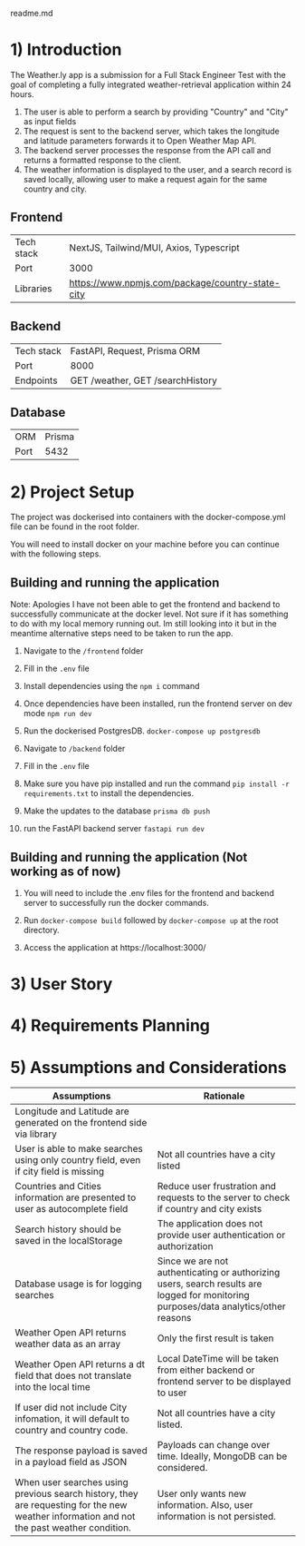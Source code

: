 readme.md

# 1) Introduction

The Weather.ly app is a submission for a Full Stack Engineer Test with the goal of completing a fully integrated weather-retrieval application within 24 hours.

1. The user is able to perform a search by providing "Country" and "City" as input fields
2. The request is sent to the backend server, which takes the longitude and latitude parameters forwards it to Open Weather Map API.
3. The backend server processes the response from the API call and returns a formatted response to the client.
4. The weather information is displayed to the user, and a search record is saved locally, allowing user to make a request again for the same country and city.

## Frontend

|            |                                                  |
| ---------- | ------------------------------------------------ |
| Tech stack | NextJS, Tailwind/MUI, Axios, Typescript          |
| Port       | 3000                                             |
| Libraries  | https://www.npmjs.com/package/country-state-city |

## Backend

|            |                                  |
| ---------- | -------------------------------- |
| Tech stack | FastAPI, Request, Prisma ORM     |
| Port       | 8000                             |
| Endpoints  | GET /weather, GET /searchHistory |

## Database

|      |        |
| ---- | ------ |
| ORM  | Prisma |
| Port | 5432   |

# 2) Project Setup

The project was dockerised into containers with the docker-compose.yml file can be found in the root folder.

You will need to install docker on your machine before you can continue with the following steps.

## Building and running the application

Note: Apologies I have not been able to get the frontend and backend to successfully communicate at the docker level. Not sure if it has something to do with my local memory running out. Im still looking into it but in the meantime alternative steps need to be taken to run the app.

1. Navigate to the `/frontend` folder

2. Fill in the `.env` file

3. Install dependencies using the `npm i` command

4. Once dependencies have been installed, run the frontend server on dev mode `npm run dev`

5. Run the dockerised PostgresDB. `docker-compose up postgresdb`

6. Navigate to `/backend` folder

7. Fill in the `.env` file

8. Make sure you have pip installed and run the command `pip install -r requirements.txt` to install the dependencies.

9. Make the updates to the database `prisma db push`

10. run the FastAPI backend server `fastapi run dev`

## Building and running the application (Not working as of now)

1. You will need to include the .env files for the frontend and backend server to successfully run the docker commands.

2. Run `docker-compose build` followed by `docker-compose up` at the root directory.

3. Access the application at https://localhost:3000/

# 3) User Story

# 4) Requirements Planning

# 5) Assumptions and Considerations

| Assumptions                                                                                                                               | Rationale                                                                                                                            |
| ----------------------------------------------------------------------------------------------------------------------------------------- | ------------------------------------------------------------------------------------------------------------------------------------ |
| Longitude and Latitude are generated on the frontend side via library                                                                     |                                                                                                                                      |
| User is able to make searches using only country field, even if city field is missing                                                     | Not all countries have a city listed                                                                                                 |
| Countries and Cities information are presented to user as autocomplete field                                                              | Reduce user frustration and requests to the server to check if country and city exists                                               |
| Search history should be saved in the localStorage                                                                                        | The application does not provide user authentication or authorization                                                                |
| Database usage is for logging searches                                                                                                    | Since we are not authenticating or authorizing users, search results are logged for monitoring purposes/data analytics/other reasons |
| Weather Open API returns weather data as an array                                                                                         | Only the first result is taken                                                                                                       |
| Weather Open API returns a dt field that does not translate into the local time                                                           | Local DateTime will be taken from either backend or frontend server to be displayed to user                                          |
| If user did not include City infomation, it will default to country and country code.                                                     | Not all countries have a city listed.                                                                                                |
| The response payload is saved in a payload field as JSON                                                                                  | Payloads can change over time. Ideally, MongoDB can be considered.                                                                   |
| When user searches using previous search history, they are requesting for the new weather information and not the past weather condition. | User only wants new information. Also, user information is not persisted.                                                            |

